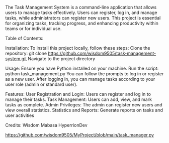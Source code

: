 The Task Management System is a command-line application that allows users to manage tasks effectively.
Users can register, log in, and manage tasks, while administrators can register new users. 
This project is essential for organizing tasks, tracking progress, and enhancing productivity within teams or for individual use.

Table of Contents:

Installation:
To install this project locally, follow these steps:
Clone the repository:
git clone https://github.com/wisdom9505/task-management-system.git
Navigate to the project directory

Usage:
Ensure you have Python installed on your machine.
Run the script: python task_management.py
You can follow the prompts to log in or register as a new user.
After logging in, you can manage tasks according to your user role (admin or standard user).

Features:
User Registration and Login: Users can register and log in to manage their tasks.
Task Management: Users can add, view, and mark tasks as complete.
Admin Privileges: The admin can register new users and view overall statistics.
Statistics and Reports: Generate reports on tasks and user activities

Credits:
Wisdom Mabasa
HyperrionDev


https://github.com/wisdom9505/MyProject/blob/main/task_manager.py 
